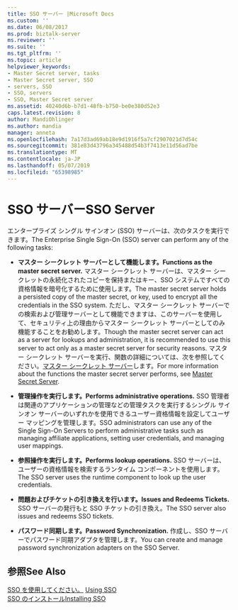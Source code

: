 ```yaml
---
title: SSO サーバー |Microsoft Docs
ms.custom: ''
ms.date: 06/08/2017
ms.prod: biztalk-server
ms.reviewer: ''
ms.suite: ''
ms.tgt_pltfrm: ''
ms.topic: article
helpviewer_keywords:
- Master Secret server, tasks
- Master Secret server, SSO
- servers, SSO
- SSO, servers
- SSO, Master Secret server
ms.assetid: 40240d6b-b7d1-48fb-b750-be0e380d52e3
caps.latest.revision: 8
author: MandiOhlinger
ms.author: mandia
manager: anneta
ms.openlocfilehash: 7a17d3ad69ab18e9d1916f5a7cf2907021d7d54c
ms.sourcegitcommit: 381e83d43796a345488d54b3f7413e11d56ad7be
ms.translationtype: MT
ms.contentlocale: ja-JP
ms.lasthandoff: 05/07/2019
ms.locfileid: "65398985"
---
```

# <a name="sso-server"></a><span data-ttu-id="06785-102">SSO サーバー</span><span class="sxs-lookup"><span data-stu-id="06785-102">SSO Server</span></span>
<span data-ttu-id="06785-103">エンタープライズ シングル サインオン (SSO) サーバーは、次のタスクを実行できます。</span><span class="sxs-lookup"><span data-stu-id="06785-103">The Enterprise Single Sign-On (SSO) server can perform any of the following tasks:</span></span>  
  
-   <span data-ttu-id="06785-104">**マスター シークレット サーバーとして機能します。**</span><span class="sxs-lookup"><span data-stu-id="06785-104">**Functions as the master secret server.**</span></span> <span data-ttu-id="06785-105">マスター シークレット サーバーは、マスター シークレットの永続化されたコピーを保持またはキー、SSO システムですべての資格情報を暗号化するために使用します。</span><span class="sxs-lookup"><span data-stu-id="06785-105">The master secret server holds a persisted copy of the master secret, or key, used to encrypt all the credentials in the SSO system.</span></span> <span data-ttu-id="06785-106">ただし、マスター シークレット サーバーでの検索および管理サーバーとして機能できますは、このサーバーを使用して、セキュリティ上の理由からマスター シークレット サーバーとしてのみ機能することをお勧めします。</span><span class="sxs-lookup"><span data-stu-id="06785-106">Though the master secret server can act as a server for lookups and administration, it is recommended to use this server to act only as a master secret server for security reasons.</span></span> <span data-ttu-id="06785-107">マスター シークレット サーバーを実行、関数の詳細については、次を参照してください。[マスター シークレット サーバー](../core/master-secret-server.md)します。</span><span class="sxs-lookup"><span data-stu-id="06785-107">For more information about the functions the master secret server performs, see [Master Secret Server](../core/master-secret-server.md).</span></span>  
  
-   <span data-ttu-id="06785-108">**管理操作を実行します。**</span><span class="sxs-lookup"><span data-stu-id="06785-108">**Performs administrative operations.**</span></span> <span data-ttu-id="06785-109">SSO 管理者は関連のアプリケーションの管理などの管理タスクを実行するシングル サインオン サーバーのいずれかを使用できるユーザー資格情報を設定してユーザー マッピングを管理します。</span><span class="sxs-lookup"><span data-stu-id="06785-109">SSO administrators can use any of the Single Sign-On Servers to perform administrative tasks such as managing affiliate applications, setting user credentials, and managing user mappings.</span></span>  
  
-   <span data-ttu-id="06785-110">**参照操作を実行します。**</span><span class="sxs-lookup"><span data-stu-id="06785-110">**Performs lookup operations.**</span></span> <span data-ttu-id="06785-111">SSO サーバーは、ユーザーの資格情報を検索するランタイム コンポーネントを使用します。</span><span class="sxs-lookup"><span data-stu-id="06785-111">The SSO server uses the runtime component to look up the user credentials.</span></span>  
  
-   <span data-ttu-id="06785-112">**問題およびチケットの引き換えを行います。**</span><span class="sxs-lookup"><span data-stu-id="06785-112">**Issues and Redeems Tickets.**</span></span> <span data-ttu-id="06785-113">SSO サーバーの発行もと SSO チケットの引き換え。</span><span class="sxs-lookup"><span data-stu-id="06785-113">The SSO server also issues and redeems SSO tickets.</span></span>  
  
-   <span data-ttu-id="06785-114">**パスワード同期します。**</span><span class="sxs-lookup"><span data-stu-id="06785-114">**Password Synchronization.**</span></span> <span data-ttu-id="06785-115">作成し、SSO サーバーでパスワード同期アダプタを管理します。</span><span class="sxs-lookup"><span data-stu-id="06785-115">You can create and manage password synchronization adapters on the SSO Server.</span></span>  
  
## <a name="see-also"></a><span data-ttu-id="06785-116">参照</span><span class="sxs-lookup"><span data-stu-id="06785-116">See Also</span></span>  
 <span data-ttu-id="06785-117">[SSO を使用してください。](../core/using-sso.md) </span><span class="sxs-lookup"><span data-stu-id="06785-117">[Using SSO](../core/using-sso.md) </span></span>  
 [<span data-ttu-id="06785-118">SSO のインストール</span><span class="sxs-lookup"><span data-stu-id="06785-118">Installing SSO</span></span>](../core/installing-sso.md)